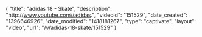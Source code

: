 {
    "title": "adidas 18 - Skate",
    "description": "http:\/\/www.youtube.com\/adidas.",
    "videoid": "151529",
    "date_created": "1396646926",
    "date_modified": "1418181267",
    "type": "captivate",
    "layout": "video",
    "url": "\/v\/adidas-18-skate\/151529"
}